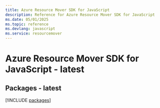 ```yaml
---
title: Azure Resource Mover SDK for JavaScript
description: Reference for Azure Resource Mover SDK for JavaScript
ms.date: 05/01/2025
ms.topic: reference
ms.devlang: javascript
ms.service: resourcemover
---
```

# Azure Resource Mover SDK for JavaScript - latest
## Packages - latest
[!INCLUDE [packages](resource-mover-index.md)]